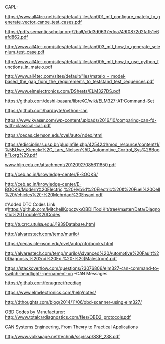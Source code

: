 CAPL: 

https://www.all4tec.net/sites/default/files/an001_mtl_configure_matelo_to_generate_vector_canoe_test_cases.pdf

https://pdfs.semanticscholar.org/2ba9/c0d3d0637edca749f0872d2faf51e6afd862.pdf

http://www.all4tec.com/sites/default/files/an003_mtl_how_to_generate_selenium_test_case.pdf

http://www.all4tec.com/sites/default/files/an005_mtl_how_to_use_python_functions_in_matelo.pdf

http://www.all4tec.com/sites/default/files/matelo_-_model-based_the_gap_from_the_requirements_to_teststand_test_sequences.pdf

http://www.elmelectronics.com/DSheets/ELM327DS.pdf

https://github.com/deshi-basara/libreXC/wiki/ELM327-AT-Command-Set

https://github.com/hardbyte/python-can

https://www.kvaser.com/wp-content/uploads/2016/10/comparing-can-fd-with-classical-can.pdf

https://cecas.clemson.edu/cvel/auto/index.html

https://edisciplinas.usp.br/pluginfile.php/4254241/mod_resource/content/1/%5BUwe_Kiencke%2C_Lars_Nielsen%5D_Automotive_Control_Sys%28BookFi.org%29.pdf

www.hljp.edu.cn/attachment/20120927085611850.pdf

http://ceb.ac.in/knowledge-center/E-BOOKS/

http://ceb.ac.in/knowledge-center/E-BOOKS/Modern%20Electric,%20Hybrid%20Electric%20&%20Fuel%20Cell%20Vehicles%20-%20Mehrdad%20Ehsani.pdf

#Added DTC Codes Link
#https://github.com/MitchellKopczyk/OBDIIToolKit/tree/master/Data/Diagnostic%20Trouble%20Codes


http://tucrrc.utulsa.edu/J1939Database.html

http://alvarestech.com/temp/murilo/

https://cecas.clemson.edu/cvel/auto/info/books.html

http://alvarestech.com/temp/murilo/Advanced%20Automotive%20Fault%20Diagnosis,%202nd%20Ed.%20-%20(Malestrom).pdf

https://stackoverflow.com/questions/23076806/elm327-can-command-to-switch-headlights-pernament-on  -CAN Messages

https://github.com/fenugrec/freediag

https://www.elmelectronics.com/help/notes/

http://dthoughts.com/blog/2014/11/06/obd-scanner-using-elm327/

OBD Codes by Manufacturer: http://www.totalcardiagnostics.com/files/OBD2_protocols.pdf

CAN Systems Engineering, From Theory to Practical Applications

http://www.volkspage.net/technik/ssp/ssp/SSP_238.pdf

